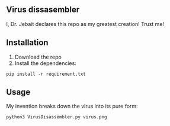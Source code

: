 ## Virus dissasembler
I, Dr. Jebait declares this repo as my greatest creation! Trust me!

## Installation
1. Download the repo
2. Install the dependencies:
```
pip install -r requirement.txt
```

## Usage
My invention breaks down the virus into its pure form:
```
python3 VirusDisassembler.py virus.png
```